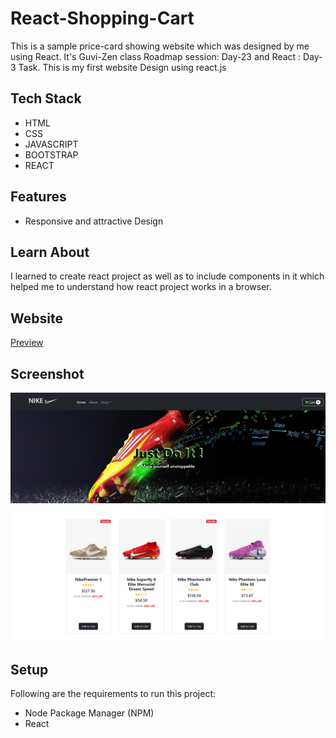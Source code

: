 # React-Shopping-Cart
<p>This is a sample price-card showing website which was designed by me using React. It's Guvi-Zen class Roadmap session: Day-23 and React : Day-3 Task. This is my first website Design using react.js</p>

## Tech Stack
<ul>
  <li>HTML</li>
  <li>CSS</li>
  <li>JAVASCRIPT</li>
  <li>BOOTSTRAP</li>
  <li>REACT</li>
</ul>

## Features
<ul>
  <li>Responsive and attractive Design</li>
</ul>

## Learn About
<p>I learned to create react project as well as to include components in it which helped me to understand how react project works in a browser.</p>



## Website
<a href="https://react-shopping-cart-fsd.netlify.app/" target="_blank">Preview</a>

## Screenshot
<img src="https://github.com/shaikabdulcader/React-shopping-cart/blob/master/public/images/Screenshot%202024-01-23%20072121.png?raw=true">
<img src="https://github.com/shaikabdulcader/React-shopping-cart/blob/master/public/images/Screenshot%202024-01-23%20073543.png?raw=true">

## Setup
<p>Following are the requirements to run this project:</p>
<ul>
  <li>Node Package Manager (NPM)</li>
  <li>React</li>
</ul>
